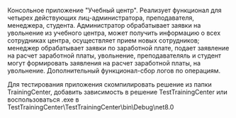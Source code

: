 Консольное приложение "Учебный центр". Реализует функционал для четырех действующих лиц-администратора, преподавателя, менеджера, студента. Администратор обрабатывает заявки на увольнение из учебного центра, может получить информацию о всех сотрудниках центра, осуществляет прием новых сотрудников; менеджер обрабатывает заявки по заработной плате, подает заявление на расчет заработной платы, увольнение, преподавателяль и студент могут формировать заявления на расчет заработной платы, на увольнение. Дополнительный функционал-сбор логов по операциям.

Для тестирования приложения скомпилировать решение из папки TrainingCenter, добавить зависимость в решение TestTrainingCenter или воспользоваться .exe в TestTrainingCenter\TestTrainingCenter\bin\Debug\net8.0